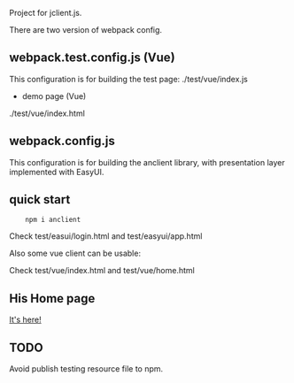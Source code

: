 Project for jclient.js.

There are two version of webpack config.

## webpack.test.config.js (Vue)

This configuration is for building the test page: ./test/vue/index.js

- demo page (Vue)

./test/vue/index.html

## webpack.config.js

This configuration is for building the anclient library, with presentation layer
implemented with EasyUI.

## quick start

~~~
    npm i anclient
~~~

Check test/easui/login.html and test/easyui/app.html

Also some vue client can be usable:

Check test/vue/index.html and test/vue/home.html

## His Home page

[It's here!](https://odys-z.github.io)

## TODO

Avoid publish testing resource file to npm.
